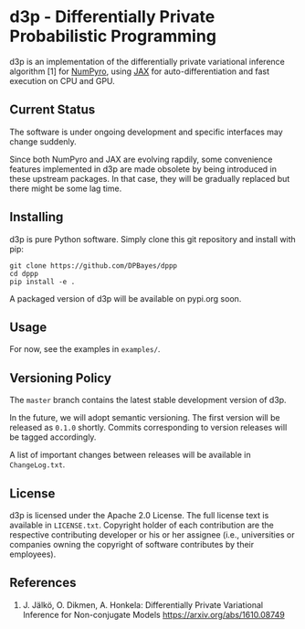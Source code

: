 # d3p - Differentially Private Probabilistic Programming

d3p is an implementation of the differentially private variational inference algorithm [1] for [NumPyro](https://github.com/pyro-ppl/numpyro), using [JAX](https://github.com/google/jax/) for auto-differentiation and fast execution on CPU and GPU.

## Current Status

The software is under ongoing development and specific interfaces may change suddenly.

Since both NumPyro and JAX are evolving rapdily, some convenience features implemented in d3p are made obsolete by being introduced in these upstream packages. In that case, they will be gradually replaced but there might be some lag time.

## Installing

d3p is pure Python software. Simply clone this git repository and install with pip:
```
git clone https://github.com/DPBayes/dppp
cd dppp
pip install -e .
```

A packaged version of d3p will be available on pypi.org soon.

## Usage

For now, see the examples in `examples/`.

## Versioning Policy

The `master` branch contains the latest stable development version of d3p.

In the future, we will adopt semantic versioning. The first version will be released as `0.1.0` shortly. Commits corresponding to version releases will be tagged accordingly.

A list of important changes between releases will be available in `ChangeLog.txt`.

## License

d3p is licensed under the Apache 2.0 License. The full license text is available
in `LICENSE.txt`. Copyright holder of each contribution are the respective
contributing developer or his or her assignee (i.e., universities or companies
owning the copyright of software contributes by their employees).

## References

1. J. Jälkö, O. Dikmen, A. Honkela:
Differentially Private Variational Inference for Non-conjugate Models
https://arxiv.org/abs/1610.08749